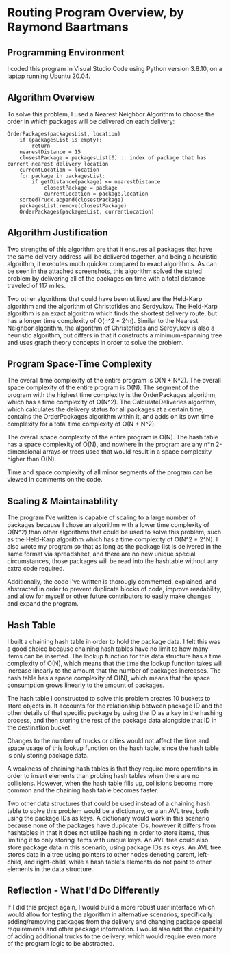# Routing Program Overview, by Raymond Baartmans

## Programming Environment

I coded this program in Visual Studio Code using Python version 3.8.10, on a laptop running Ubuntu 20.04.

## Algorithm Overview

To solve this problem, I used a Nearest Neighbor Algorithm to choose the order in which packages will be delivered on each delivery:

```
OrderPackages(packagesList, location)
    if (packagesList is empty):
        return
    nearestDistance = 15
    closestPackage = packagesList[0] :: index of package that has current nearest delivery location
    currentLocation = location
    for package in packagesList:
        if getDistance(package) <= nearestDistance:
            closestPackage = package
            currentLocation = package.location
    sortedTruck.append(closestPackage)
    packagesList.remove(closestPackage)
    OrderPackages(packagesList, currentLocation)

```

## Algorithm Justification

Two strengths of this algorithm are that it ensures all packages that have the same delivery address will be delivered together, and being a heuristic algorithm, it executes much quicker compared to exact algorithms. As can be seen in the attached screenshots, this algorithm solved the stated problem by delivering all of the packages on time with a total distance traveled of 117 miles.

Two other algorithms that could have been utilized are the Held-Karp algorithm and the algorithm of Christofides and Serdyukov. The Held-Karp algorithm is an exact algorithm which finds the shortest delivery route, but has a longer time complexity of O(n^2 \* 2^n). Similar to the Nearest Neighbor algorithm, the algorithm of Christofides and Serdyukov is also a heuristic algorithm, but differs in that it constructs a minimum-spanning tree and uses graph theory concepts in order to solve the problem.

## Program Space-Time Complexity

The overall time complexity of the entire program is O(N + N^2). The overall space complexity of the entire program is O(N). The segment of the program with the highest time complexity is the OrderPackages algorithm, which has a time complexity of O(N^2). The CalculateDeliveries algorithm, which calculates the delivery status for all packages at a certain time, contains the OrderPackages algorithm within it, and adds on its own time complexity for a total time complexity of O(N + N^2).

The overall space complexity of the entire program is O(N). The hash table has a space complexity of O(N), and nowhere in the program are any n\*n 2-dimensional arrays or trees used that would result in a space complexity higher than O(N).

Time and space complexity of all minor segments of the program can be viewed in comments on the code.

## Scaling & Maintainablility

The program I've written is capable of scaling to a large number of packages because I chose an algorithm with a lower time complexity of O(N^2) than other algorithms that could be used to solve this problem, such as the Held-Karp algorithm which has a time complexity of O(N^2 \* 2^N). I also wrote my program so that as long as the package list is delivered in the same format via spreadsheet, and there are no new unique special circumstances, those packages will be read into the hashtable without any extra code required.

Additionally, the code I've written is thorougly commented, explained, and abstracted in order to prevent duplicate blocks of code, improve readability, and allow for myself or other future contributors to easily make changes and expand the program.

## Hash Table

I built a chaining hash table in order to hold the package data. I felt this was a good choice because chaining hash tables have no limit to how many items can be inserted. The lookup function for this data structure has a time complexity of O(N), which means that the time the lookup function takes will increase linearly to the amount that the number of packages increases. The hash table has a space complexity of O(N), which means that the space consumption grows linearly to the amount of packages.

The hash table I constructed to solve this problem creates 10 buckets to store objects in. It accounts for the relationship between package ID and the other details of that specific package by using the ID as a key in the hashing process, and then storing the rest of the package data alongside that ID in the destination bucket.

Changes to the number of trucks or cities would not affect the time and space usage of this lookup function on the hash table, since the hash table is only storing package data.

A weakness of chaining hash tables is that they require more operations in order to insert elements than probing hash tables when there are no collisions. However, when the hash table fills up, collisions become more common and the chaining hash table becomes faster.

Two other data structures that could be used instead of a chaining hash table to solve this problem would be a dictionary, or a an AVL tree, both using the package IDs as keys. A dictionary would work in this scenario because none of the packages have duplicate IDs, however it differs from hashtables in that it does not utilize hashing in order to store items, thus limiting it to only storing items with unique keys. An AVL tree could also store package data in this scenario, using package IDs as keys. An AVL tree stores data in a tree using pointers to other nodes denoting parent, left-child, and right-child, while a hash table's elements do not point to other elements in the data structure.

## Reflection - What I'd Do Differently

If I did this project again, I would build a more robust user interface which would allow for testing the algorithm in alternative scenarios, specifically adding/removing packages from the delivery and changing package special requirements and other package information. I would also add the capability of adding additional trucks to the delivery, which would require even more of the program logic to be abstracted.
